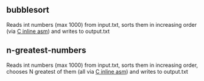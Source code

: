 ## bubblesort
Reads int numbers (max 1000) from input.txt, sorts them in increasing order (via <ins>C inline asm</ins>) and writes to output.txt
## n-greatest-numbers
Reads int numbers (max 1000) from input.txt, sorts them in increasing order, chooses N greatest of them (all via <ins>C inline asm</ins>) and writes to output.txt
